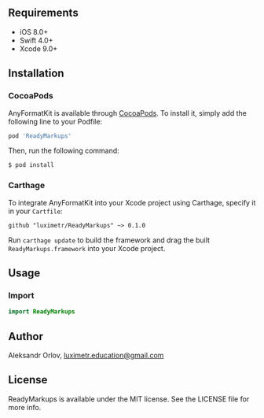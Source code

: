## Requirements

- iOS 8.0+
- Swift 4.0+
- Xcode 9.0+

## Installation

### CocoaPods

AnyFormatKit is available through [CocoaPods](http://cocoapods.org). To install
it, simply add the following line to your Podfile:

```ruby
pod 'ReadyMarkups'
```

Then, run the following command:

```bash
$ pod install
```

### Carthage

To integrate AnyFormatKit into your Xcode project using Carthage, specify it in your `Cartfile`:

```ogdl
github "luximetr/ReadyMarkups" ~> 0.1.0
```

Run `carthage update` to build the framework and drag the built `ReadyMarkups.framework` into your Xcode project.

## Usage

### Import

```swift
import ReadyMarkups
```

## Author

Aleksandr Orlov, luximetr.education@gmail.com

## License

ReadyMarkups is available under the MIT license. See the LICENSE file for more info.
